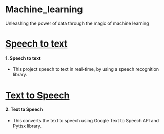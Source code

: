 # Machine_learning
Unleashing the power of data through the magic of machine learning


# [Speech to text](https://github.com/Mohankrish08/Machine_learning/blob/main/Speech%20to%20text/Speech%20to%20Text.ipynb)
#### 1. Speech to text 
* This project speech to text in real-time, by using a speech recognition library.


# [Text to Speech](https://github.com/Mohankrish08/Machine_learning/blob/main/Text%20to%20Speech/Text%20to%20Speech.ipynb)
#### 2. Text to Speech
* This converts the text to speech using Google Text to Speech API and Pyttsx library.
